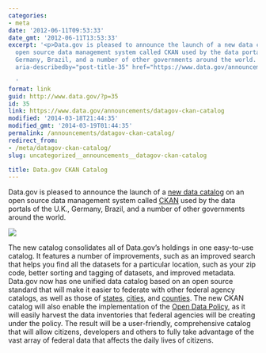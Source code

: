 ```yaml
---
categories:
- meta
date: '2012-06-11T09:53:33'
date_gmt: '2012-06-11T13:53:33'
excerpt: '<p>Data.gov is pleased to announce the launch of a new data catalog on an
  open source data management system called CKAN used by the data portals of the U.K.,
  Germany, Brazil, and a number of other governments around the world. &hellip; <a
  aria-describedby="post-title-35" href="https://www.data.gov/announcements/datagov-ckan-catalog">Continued</a></p>

  '
format: link
guid: http://www.data.gov/?p=35
id: 35
link: https://www.data.gov/announcements/datagov-ckan-catalog
modified: '2014-03-18T21:44:35'
modified_gmt: '2014-03-19T01:44:35'
permalink: /announcements/datagov-ckan-catalog/
redirect_from:
- /meta/datagov-ckan-catalog/
slug: uncategorized__announcements__datagov-ckan-catalog

title: Data.gov CKAN Catalog
---
```

Data.gov is pleased to announce the launch of a [new data catalog](http://catalog.data.gov/) on an open source data management system called [CKAN](http://ckan.org/) used by the data portals of the U.K., Germany, Brazil, and a number of other governments around the world.


![](https://s3.amazonaws.com/bsp-ocsit-prod-east-appdata/datagov/wordpress/2013/10/geo3.jpg)


The new catalog consolidates all of Data.gov’s holdings in one easy-to-use catalog. It features a number of improvements, such as an improved search that helps you find all the datasets for a particular location, such as your zip code, better sorting and tagging of datasets, and improved metadata. Data.gov now has one unified data catalog based on an open source standard that will make it easier to federate with other federal agency catalogs, as well as those of [states](http://www.data.gov/states/community/states), [cities](http://www.data.gov/cities/community/cities), and [counties](http://www.data.gov/counties/community/counties). The new CKAN catalog will also enable the implementation of the [Open Data Policy](http://www.whitehouse.gov), as it will easily harvest the data inventories that federal agencies will be creating under the policy. The result will be a user-friendly, comprehensive catalog that will allow citizens, developers and others to fully take advantage of the vast array of federal data that affects the daily lives of citizens. 


